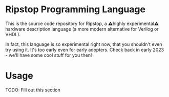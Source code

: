 # Ripstop Programming Language

This is the source code repository for Ripstop, a ⚠️highly experimental⚠️ hardware description language (a more modern alternative for Verilog or VHDL).

In fact, this language is so experimental right now, that you shouldn't even try using it. It's too early even for early adopters. Check back in early 2023 - we'll have some cool stuff for you then!

# Usage

TODO: Fill out this section

